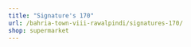 ```yaml
---
title: "Signature's 170"
url: /bahria-town-viii-rawalpindi/signatures-170/
shop: supermarket
---
```

